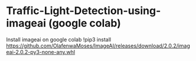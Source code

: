 # Traffic-Light-Detection-using-imageai (google colab)

Install imageai on google colab
!pip3 install https://github.com/OlafenwaMoses/ImageAI/releases/download/2.0.2/imageai-2.0.2-py3-none-any.whl



